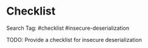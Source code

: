 # Checklist

Search Tag: #checklist #insecure-deserialization

TODO: Provide a checklist for insecure deserialization